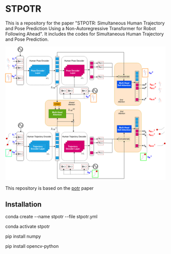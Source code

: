 # STPOTR
This is a repository for the paper "STPOTR: Simultaneous Human Trajectory and Pose Prediction Using a Non-Autoregressive Transformer for Robot Following Ahead". It includes the codes for Simultaneous Human Trajectory and Pose Prediction. 

![alt text](images/my_model.png)

This repository is based on the [potr](https://github.com/idiap/potr) paper
## Installation
conda create --name stpotr --file stpotr.yml

conda activate stpotr

pip install numpy

pip install opencv-python
